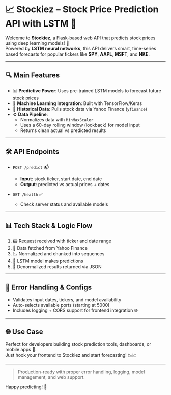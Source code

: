 # 📈 Stockiez – Stock Price Prediction API with LSTM 🤖

Welcome to **Stockiez**, a Flask-based web API that predicts stock prices using deep learning models! 🚀  
Powered by **LSTM neural networks**, this API delivers smart, time-series based forecasts for popular tickers like **SPY**, **AAPL**, **MSFT**, and **NKE**.

---

## 🔍 Main Features

- 📊 **Predictive Power**: Uses pre-trained LSTM models to forecast future stock prices  
- 🧠 **Machine Learning Integration**: Built with TensorFlow/Keras  
- 📀 **Historical Data**: Pulls stock data via Yahoo Finance (`yfinance`)  
- ⚙️ **Data Pipeline**:
  - Normalizes data with `MinMaxScaler`
  - Uses a 60-day rolling window (lookback) for model input
  - Returns clean actual vs predicted results

---

## 🛠️ API Endpoints

- `POST /predict` 📬  
  - **Input**: stock ticker, start date, end date  
  - **Output**: predicted vs actual prices + dates  

- `GET /health` ✅  
  - Check server status and available models

---

## 📊 Tech Stack & Logic Flow

1. 📟 Request received with ticker and date range  
2. 📅 Data fetched from Yahoo Finance  
3. 📉 Normalized and chunked into sequences  
4. 🔮 LSTM model makes predictions  
5. 📄 Denormalized results returned via JSON  

---

## 🧪 Error Handling & Configs

- Validates input dates, tickers, and model availability  
- Auto-selects available ports (starting at 5000)  
- Includes logging + CORS support for frontend integration 🌐

---

## 🌐 Use Case

Perfect for developers building stock prediction tools, dashboards, or mobile apps 📱.  
Just hook your frontend to Stockiez and start forecasting! 📉📈

---

> Production-ready with proper error handling, logging, model management, and web support.

Happy predicting! 🚀

